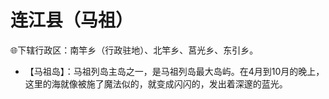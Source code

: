# 连江县（马祖）  
🌐下辖行政区：南竿乡（行政驻地）、北竿乡、莒光乡、东引乡。  

* 【马祖岛】：马祖列岛主岛之一，是马祖列岛最大岛屿。在4月到10月的晚上，这里的海就像被施了魔法似的，就变成闪闪的，发出着深邃的蓝光。  